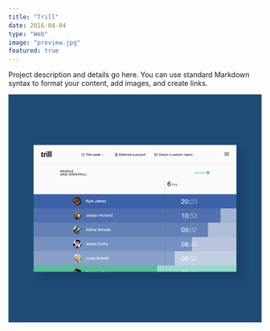 ```yaml
---
title: "Trill"
date: 2016-04-04
type: "Web"
image: "preview.jpg"
featured: true
---
```


Project description and details go here. You can use standard Markdown syntax to format your content, add images, and create links.

![Project image](preview.jpg)

